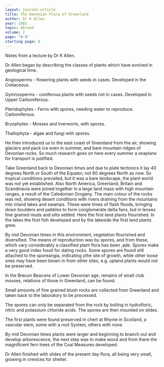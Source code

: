 ```yaml
---
layout: journal-article
title: The Devonian Flora of Greenland
author: Dr K Allen
year: 1982
topic: Abroad
volume: 2
page: "8-9"
starting page: 8
---
```

Notes from a lecture by Dr K Allen.

Dr Allen began by describing the classes of plants which have evolved in geological time.

Angiosperms - flowering plants with seeds in cases. Developed in the Cretaceous.

Gymnosperms - coniferous plants with seeds not in cases. Developed in Upper Carboniferous.

Pteridophytes - Ferns with spores, needing water to reproduce. Carboniferous.

Bryophytes - Mosses and liverworts, with spores.

Thallophyta - algae and fungi with spores.

He then introduced us to the east coast of Greenland from the air, showing glaciers and pack ice even in summer, and bare mountain ridges of Devonian rocks. So much research goes on here every summer a seaplane for transport is justified.

Take Greenland back to Devonian times and due to plate tectonics it lay 40 degrees North or South of the Equator, not 60 degrees North as now. So tropical conditions prevailed, but it was a bare landscape, the plant world was not yet established. Also North America, Greenland, Britain and Scandinavia were joined together in a large land mass with high mountain ranges, a result of the Caledonian Orogeny. The main colour of the rocks was red, showing desert conditions with rivers draining from the mountains into inland lakes and swamps. These were times of flash floods, bringing down boulders and pebbles to form conglomerate delta fans, but in lenses fine grained muds and silts settled. Here the first land plants flourished. In the lakes the first fish developed and by the lakeside the first land plants grew.

By mid Devonian times in this environment, vegetation flourished and diversified. The means of reproduction was by spores, and from these, which vary considerably a classified plant flora has been ,ade. Spores make a very good index fossil for dating rocks. Some spores are found still attached to the sporeangia, indicating ythe site of growth, while other loose ones may have been blown in from other sites, e.g. upland plants would not be preserved.

In the Brecon Beacons of Lower Devonian age, remains of small club mosses, relations of those in Greenland, can be found.

Small amounts of fine grained blush rocks are collected from Greenland and taken back to the laboratory to be processed.

The spores can only be separated from the rock by boiling in hydrofloric, nitric and potassium chloride acids. The spores are then mounted on slides.

The first plants were found preserved in chert at Rhynie in Scotland, a vascular stem, some with a root System, others with none.

By mid Devonian times plants were larger and beginning to branch out and develop arborescence, the next step was to make wood and from there the magnificent fern trees of the Coal Measures developed.

Dr Allen finished with slides of the present day flora, all being very small, growing in crevices for shelter.